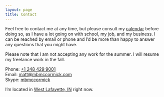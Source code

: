 ```yaml
---
layout: page
title: Contact
---
```


Feel free to contact me at any time, but please consult my [calendar](http://mbmccormick.com/calendar) before doing so, as I have a lot going on with school, my job, and my business. I can be reached by email or phone and I’d be more than happy to answer any questions that you might have.

Please note that I am not accepting any work for the summer. I will resume my freelance work in the fall.

Phone: <a href="tel:12484299001">+1 248 429 9001</a>  
Email: <a href="mailto:matt@mbmccormick.com">matt@mbmccormick.com</a>  
Skype: <a href="skype:mbmccormick?call">mbmccormick</a>  

I’m located in <a href="http://foursquare.com/v/purdue-university/4b95538ef964a520939c34e3" target="_blank">West Lafayette, IN</a> right now.